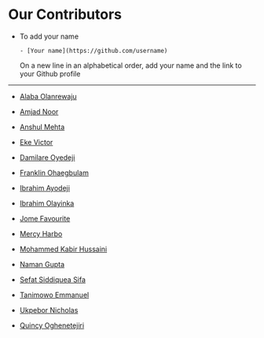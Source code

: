 # Our Contributors

<!-- Eligibility -->
<!-- Been a member of the community -->

- To add your name

  `- [Your name](https://github.com/username)`

  On a new line in an alphabetical order, add your name and the link to your Github profile

---

  <!-- Starting -->

- [Alaba Olanrewaju](https://github.com/chryzcodez)
- [Amjad Noor](https://github.com/AmjadNoor)
- [Anshul Mehta](https://github.com/Anshul7sp1)
- [Eke Victor](https://github.com/Evavic44)
- [Damilare Oyedeji](https://github.com/fuglydami)
- [Franklin Ohaegbulam](https://github.com/frankiefab100)
- [Ibrahim Ayodeji](https://github.com/hackEibrahim)
- [Ibrahim Olayinka](https://github.com/IbrahomOlayinka)
- [Jome Favourite](https://github.com/jomefavourite)
- [Mercy Harbo](https://github.com/mercyharbo)
- [Mohammed Kabir Hussaini](https://github.com/lekandev)
- [Naman Gupta](https://github.com/namangupta1399)
- [Sefat Siddiquea Sifa](https://github.com/sifa123)
- [Tanimowo Emmanuel](https://github.com/Mannuel25)
- [Ukpebor Nicholas](https://github.com/Ukpebor)
- [Quincy Oghenetejiri](https://github.com/Te-Stack)

  <!-- end -->
